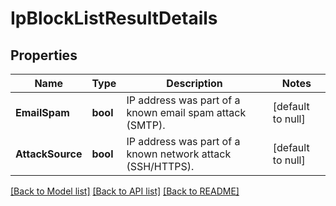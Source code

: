 # IpBlockListResultDetails

## Properties
Name | Type | Description | Notes
------------ | ------------- | ------------- | -------------
**EmailSpam** | **bool** | IP address was part of a known email spam attack (SMTP). | [default to null]
**AttackSource** | **bool** | IP address was part of a known network attack (SSH/HTTPS). | [default to null]

[[Back to Model list]](../README.md#documentation-for-models) [[Back to API list]](../README.md#documentation-for-api-endpoints) [[Back to README]](../README.md)


